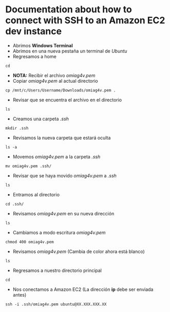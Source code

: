 # Documentation about how to connect with SSH to an Amazon EC2 dev instance

-   Abrimos **Windows Terminal**
-   Abrimos en una nueva pestaña un terminal de *Ubuntu*
-   Regresamos a home

<!-- -->

    cd

-   **NOTA:** Recibir el archivo *omiag4v.pem*
-   Copiar *omiag4v.pem* al actual directorio

<!-- -->

    cp /mnt/c/Users/Username/Downloads/omiag4v.pem .

-   Revisar que se encuentra el archivo en el directorio

<!-- -->

    ls

-   Creamos una carpeta *.ssh*

<!-- -->

    mkdir .ssh

-   Revisamos la nueva carpeta que estará oculta

<!-- -->

    ls -a

-   Movemos *omiag4v.pem* a la carpeta *.ssh*

<!-- -->

    mv omiag4v.pem .ssh/

-   Revisar que se haya movido *omiag4v.pem* a *.ssh*

<!-- -->

    ls

-   Entramos al directorio

<!-- -->

    cd .ssh/

-   Revisamos *omiag4v.pem* en su nueva dirección

<!-- -->

    ls

-   Cambiamos a modo escritura *omiag4v.pem*

<!-- -->

    chmod 400 omiag4v.pem

-   Revisamos *omiag4v.pem* (Cambia de color ahora está blanco)

<!-- -->

    ls

-   Regresamos a nuestro directorio principal

<!-- -->

    cd

-   Nos conectamos a Amazon EC2 (La dirección **ip** debe ser enviada
    antes)

<!-- -->

    ssh -i .ssh/omiag4v.pem ubuntu@XX.XXX.XXX.XX
